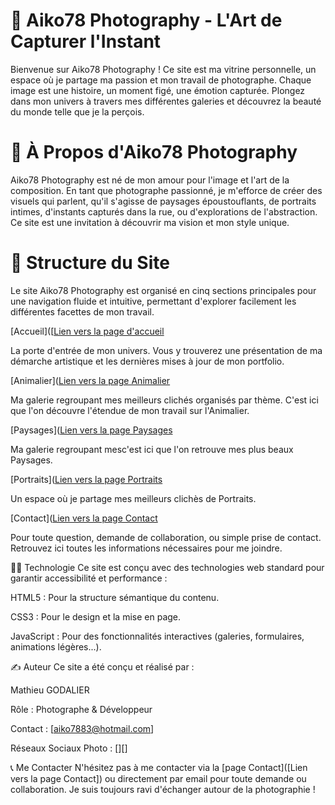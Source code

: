 # 📸 Aiko78 Photography - L'Art de Capturer l'Instant
Bienvenue sur Aiko78 Photography ! Ce site est ma vitrine personnelle, un espace où je partage ma passion et mon travail de photographe. Chaque image est une histoire, un moment figé, une émotion capturée. Plongez dans mon univers à travers mes différentes galeries et découvrez la beauté du monde telle que je la perçois.

# 🌟 À Propos d'Aiko78 Photography
Aiko78 Photography est né de mon amour pour l'image et l'art de la composition. En tant que photographe passionné, je m'efforce de créer des visuels qui parlent, qu'il s'agisse de paysages époustouflants, de portraits intimes, d'instants capturés dans la rue, ou d'explorations de l'abstraction. Ce site est une invitation à découvrir ma vision et mon style unique.

# 🚀 Structure du Site
Le site Aiko78 Photography est organisé en cinq sections principales pour une navigation fluide et intuitive, permettant d'explorer facilement les différentes facettes de mon travail.

[Accueil]([[Lien vers la page d'accueil](https://github.com/Mathieu7483/Aiko78-Photgraphy/blob/main/Index.html)

La porte d'entrée de mon univers. Vous y trouverez une présentation de ma démarche artistique et les dernières mises à jour de mon portfolio.

[Animalier]([Lien vers la page Animalier](https://github.com/Mathieu7483/Aiko78-Photgraphy/blob/main/Animalier.html)

Ma galerie regroupant mes meilleurs clichés organisés par thème. C'est ici que l'on découvre l'étendue de mon travail sur l'Animalier.

[Paysages]([Lien vers la page Paysages](https://github.com/Mathieu7483/Aiko78-Photgraphy/blob/main/Paysages.html)

Ma galerie regroupant mesc'est ici que l'on retrouve mes plus beaux Paysages.

[Portraits]([Lien vers la page Portraits](https://github.com/Mathieu7483/Aiko78-Photgraphy/blob/main/Portraits.html)

Un espace où je partage mes meilleurs clichès de Portraits.

[Contact]([Lien vers la page Contact](https://github.com/Mathieu7483/Aiko78-Photgraphy/blob/main/contact.html)

Pour toute question, demande de collaboration, ou simple prise de contact. Retrouvez ici toutes les informations nécessaires pour me joindre.


👨‍💻 Technologie
Ce site est conçu avec des technologies web standard pour garantir accessibilité et performance :

HTML5 : Pour la structure sémantique du contenu.

CSS3 : Pour le design et la mise en page.

JavaScript : Pour des fonctionnalités interactives (galeries, formulaires, animations légères...).

✍️ Auteur
Ce site a été conçu et réalisé par :

Mathieu GODALIER

Rôle : Photographe & Développeur

Contact : [aiko7883@hotmail.com]

Réseaux Sociaux Photo : [][]

📞 Me Contacter
N'hésitez pas à me contacter via la [page Contact]([Lien vers la page Contact]) ou directement par email pour toute demande ou collaboration. Je suis toujours ravi d'échanger autour de la photographie !

